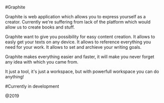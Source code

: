 #Graphite

Graphite is web application which allows you to express yourself as a creator.
Currently we're suffering from lack of the platform which would allow us to create books and stuff.

Graphite want to give you possibility for easy content creation. 
It allows to easly get your texts on any device.
It allows to reference everything you need for your work.
It allows to set and archieve your writing goals.

Graphite makes everything easier and faster, it will make you never forget any idea with which you came from.


It just a tool, it's just a workspace, but with powerfull workspace you can do anything!


#Currently in development 

@2019
